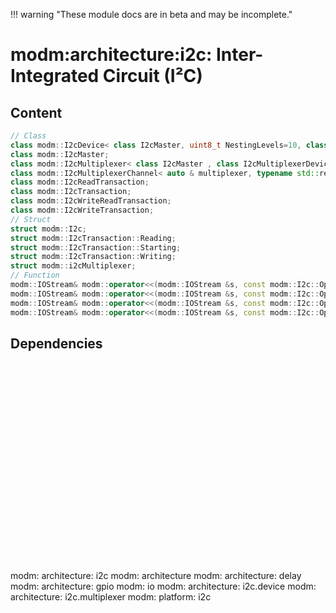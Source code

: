 !!! warning "These module docs are in beta and may be incomplete."

# modm:architecture:i2c: Inter-Integrated Circuit (I²C)



## Content

```cpp
// Class
class modm::I2cDevice< class I2cMaster, uint8_t NestingLevels=10, class Transaction=I2cWriteReadTransaction >;
class modm::I2cMaster;
class modm::I2cMultiplexer< class I2cMaster , class I2cMultiplexerDevice  >;
class modm::I2cMultiplexerChannel< auto & multiplexer, typename std::remove_reference_t< decltype(multiplexer)>::Channel channel >;
class modm::I2cReadTransaction;
class modm::I2cTransaction;
class modm::I2cWriteReadTransaction;
class modm::I2cWriteTransaction;
// Struct
struct modm::I2c;
struct modm::I2cTransaction::Reading;
struct modm::I2cTransaction::Starting;
struct modm::I2cTransaction::Writing;
struct modm::i2cMultiplexer;
// Function
modm::IOStream& modm::operator<<(modm::IOStream &s, const modm::I2c::Operation op);
modm::IOStream& modm::operator<<(modm::IOStream &s, const modm::I2c::OperationAfterRead op);
modm::IOStream& modm::operator<<(modm::IOStream &s, const modm::I2c::OperationAfterStart op);
modm::IOStream& modm::operator<<(modm::IOStream &s, const modm::I2c::OperationAfterWrite op);
```
## Dependencies

<?xml version="1.0" encoding="UTF-8" standalone="no"?>
<!DOCTYPE svg PUBLIC "-//W3C//DTD SVG 1.1//EN"
 "http://www.w3.org/Graphics/SVG/1.1/DTD/svg11.dtd">
<!-- Generated by graphviz version 2.40.1 (20161225.0304)
 -->
<!-- Title: modm:architecture:i2c Pages: 1 -->
<svg width="366pt" height="239pt"
 viewBox="0.00 0.00 366.00 239.00" xmlns="http://www.w3.org/2000/svg" xmlns:xlink="http://www.w3.org/1999/xlink">
<g id="graph0" class="graph" transform="scale(1 1) rotate(0) translate(4 235)">
<title>modm:architecture:i2c</title>
<polygon fill="#ffffff" stroke="transparent" points="-4,4 -4,-235 362,-235 362,4 -4,4"/>
<!-- modm_architecture_i2c -->
<g id="node1" class="node">
<title>modm_architecture_i2c</title>
<polygon fill="#d3d3d3" stroke="#000000" stroke-width="2" points="233,-142 149,-142 149,-89 233,-89 233,-142"/>
<text text-anchor="middle" x="191" y="-126.8" font-family="Times,serif" font-size="14.00" fill="#000000">modm:</text>
<text text-anchor="middle" x="191" y="-111.8" font-family="Times,serif" font-size="14.00" fill="#000000">architecture:</text>
<text text-anchor="middle" x="191" y="-96.8" font-family="Times,serif" font-size="14.00" fill="#000000">i2c</text>
</g>
<!-- modm_architecture -->
<g id="node2" class="node">
<title>modm_architecture</title>
<g id="a_node2"><a xlink:href="../modm-architecture" xlink:title="modm:&#10;architecture">
<polygon fill="#d3d3d3" stroke="#000000" points="80,-223.5 0,-223.5 0,-185.5 80,-185.5 80,-223.5"/>
<text text-anchor="middle" x="40" y="-208.3" font-family="Times,serif" font-size="14.00" fill="#000000">modm:</text>
<text text-anchor="middle" x="40" y="-193.3" font-family="Times,serif" font-size="14.00" fill="#000000">architecture</text>
</a>
</g>
</g>
<!-- modm_architecture_i2c&#45;&gt;modm_architecture -->
<g id="edge1" class="edge">
<title>modm_architecture_i2c&#45;&gt;modm_architecture</title>
<path fill="none" stroke="#000000" d="M148.9381,-140.2915C127.7109,-152.8029 102.0644,-167.919 80.9892,-180.3408"/>
<polygon fill="#000000" stroke="#000000" points="79.1008,-177.3911 72.263,-185.484 82.6552,-183.4216 79.1008,-177.3911"/>
</g>
<!-- modm_architecture_delay -->
<g id="node3" class="node">
<title>modm_architecture_delay</title>
<g id="a_node3"><a xlink:href="../modm-architecture-delay" xlink:title="modm:&#10;architecture:&#10;delay">
<polygon fill="#d3d3d3" stroke="#000000" points="182,-231 98,-231 98,-178 182,-178 182,-231"/>
<text text-anchor="middle" x="140" y="-215.8" font-family="Times,serif" font-size="14.00" fill="#000000">modm:</text>
<text text-anchor="middle" x="140" y="-200.8" font-family="Times,serif" font-size="14.00" fill="#000000">architecture:</text>
<text text-anchor="middle" x="140" y="-185.8" font-family="Times,serif" font-size="14.00" fill="#000000">delay</text>
</a>
</g>
</g>
<!-- modm_architecture_i2c&#45;&gt;modm_architecture_delay -->
<g id="edge2" class="edge">
<title>modm_architecture_i2c&#45;&gt;modm_architecture_delay</title>
<path fill="none" stroke="#000000" d="M175.6983,-142.2029C170.8571,-150.6513 165.4288,-160.1243 160.2945,-169.0841"/>
<polygon fill="#000000" stroke="#000000" points="157.2261,-167.3993 155.2909,-177.8159 163.2996,-170.8796 157.2261,-167.3993"/>
</g>
<!-- modm_architecture_gpio -->
<g id="node4" class="node">
<title>modm_architecture_gpio</title>
<g id="a_node4"><a xlink:href="../modm-architecture-gpio" xlink:title="modm:&#10;architecture:&#10;gpio">
<polygon fill="#d3d3d3" stroke="#000000" points="284,-231 200,-231 200,-178 284,-178 284,-231"/>
<text text-anchor="middle" x="242" y="-215.8" font-family="Times,serif" font-size="14.00" fill="#000000">modm:</text>
<text text-anchor="middle" x="242" y="-200.8" font-family="Times,serif" font-size="14.00" fill="#000000">architecture:</text>
<text text-anchor="middle" x="242" y="-185.8" font-family="Times,serif" font-size="14.00" fill="#000000">gpio</text>
</a>
</g>
</g>
<!-- modm_architecture_i2c&#45;&gt;modm_architecture_gpio -->
<g id="edge3" class="edge">
<title>modm_architecture_i2c&#45;&gt;modm_architecture_gpio</title>
<path fill="none" stroke="#000000" d="M206.3017,-142.2029C211.1429,-150.6513 216.5712,-160.1243 221.7055,-169.0841"/>
<polygon fill="#000000" stroke="#000000" points="218.7004,-170.8796 226.7091,-177.8159 224.7739,-167.3993 218.7004,-170.8796"/>
</g>
<!-- modm_io -->
<g id="node5" class="node">
<title>modm_io</title>
<g id="a_node5"><a xlink:href="../modm-io" xlink:title="modm:&#10;io">
<polygon fill="#d3d3d3" stroke="#000000" points="358,-223.5 302,-223.5 302,-185.5 358,-185.5 358,-223.5"/>
<text text-anchor="middle" x="330" y="-208.3" font-family="Times,serif" font-size="14.00" fill="#000000">modm:</text>
<text text-anchor="middle" x="330" y="-193.3" font-family="Times,serif" font-size="14.00" fill="#000000">io</text>
</a>
</g>
</g>
<!-- modm_architecture_i2c&#45;&gt;modm_io -->
<g id="edge4" class="edge">
<title>modm_architecture_i2c&#45;&gt;modm_io</title>
<path fill="none" stroke="#000000" d="M233.1126,-140.375C251.6691,-151.5733 273.6156,-165.1433 293,-178 293.7778,-178.5159 294.5626,-179.0406 295.3521,-179.5722"/>
<polygon fill="#000000" stroke="#000000" points="293.6638,-182.659 303.8859,-185.4448 297.6322,-176.8925 293.6638,-182.659"/>
</g>
<!-- modm_architecture_i2c_device -->
<g id="node6" class="node">
<title>modm_architecture_i2c_device</title>
<g id="a_node6"><a xlink:href="../modm-architecture-i2c-device" xlink:title="modm:&#10;architecture:&#10;i2c.device">
<polygon fill="#d3d3d3" stroke="#000000" points="123,-53 39,-53 39,0 123,0 123,-53"/>
<text text-anchor="middle" x="81" y="-37.8" font-family="Times,serif" font-size="14.00" fill="#000000">modm:</text>
<text text-anchor="middle" x="81" y="-22.8" font-family="Times,serif" font-size="14.00" fill="#000000">architecture:</text>
<text text-anchor="middle" x="81" y="-7.8" font-family="Times,serif" font-size="14.00" fill="#000000">i2c.device</text>
</a>
</g>
</g>
<!-- modm_architecture_i2c_device&#45;&gt;modm_architecture_i2c -->
<g id="edge5" class="edge">
<title>modm_architecture_i2c_device&#45;&gt;modm_architecture_i2c</title>
<path fill="none" stroke="#000000" d="M114.0036,-53.2029C125.3156,-62.3553 138.1138,-72.7102 149.9817,-82.3125"/>
<polygon fill="#000000" stroke="#000000" points="148.0441,-85.2469 158.0197,-88.8159 152.447,-79.805 148.0441,-85.2469"/>
</g>
<!-- modm_architecture_i2c_multiplexer -->
<g id="node7" class="node">
<title>modm_architecture_i2c_multiplexer</title>
<g id="a_node7"><a xlink:href="../modm-architecture-i2c-multiplexer" xlink:title="modm:&#10;architecture:&#10;i2c.multiplexer">
<polygon fill="#d3d3d3" stroke="#000000" points="241,-53 141,-53 141,0 241,0 241,-53"/>
<text text-anchor="middle" x="191" y="-37.8" font-family="Times,serif" font-size="14.00" fill="#000000">modm:</text>
<text text-anchor="middle" x="191" y="-22.8" font-family="Times,serif" font-size="14.00" fill="#000000">architecture:</text>
<text text-anchor="middle" x="191" y="-7.8" font-family="Times,serif" font-size="14.00" fill="#000000">i2c.multiplexer</text>
</a>
</g>
</g>
<!-- modm_architecture_i2c_multiplexer&#45;&gt;modm_architecture_i2c -->
<g id="edge6" class="edge">
<title>modm_architecture_i2c_multiplexer&#45;&gt;modm_architecture_i2c</title>
<path fill="none" stroke="#000000" d="M191,-53.2029C191,-61.2113 191,-70.1403 191,-78.6802"/>
<polygon fill="#000000" stroke="#000000" points="187.5001,-78.8159 191,-88.8159 194.5001,-78.8159 187.5001,-78.8159"/>
</g>
<!-- modm_platform_i2c -->
<g id="node8" class="node">
<title>modm_platform_i2c</title>
<g id="a_node8"><a xlink:href="../modm-platform-i2c" xlink:title="modm:&#10;platform:&#10;i2c">
<polygon fill="#d3d3d3" stroke="#000000" points="327,-53 259,-53 259,0 327,0 327,-53"/>
<text text-anchor="middle" x="293" y="-37.8" font-family="Times,serif" font-size="14.00" fill="#000000">modm:</text>
<text text-anchor="middle" x="293" y="-22.8" font-family="Times,serif" font-size="14.00" fill="#000000">platform:</text>
<text text-anchor="middle" x="293" y="-7.8" font-family="Times,serif" font-size="14.00" fill="#000000">i2c</text>
</a>
</g>
</g>
<!-- modm_platform_i2c&#45;&gt;modm_architecture_i2c -->
<g id="edge7" class="edge">
<title>modm_platform_i2c&#45;&gt;modm_architecture_i2c</title>
<path fill="none" stroke="#000000" d="M262.3966,-53.2029C252.0082,-62.2673 240.268,-72.5112 229.3528,-82.0353"/>
<polygon fill="#000000" stroke="#000000" points="226.8156,-79.6041 221.5818,-88.8159 231.4178,-84.8785 226.8156,-79.6041"/>
</g>
</g>
</svg>

